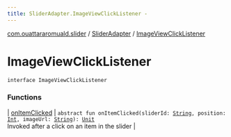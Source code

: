 ```yaml
---
title: SliderAdapter.ImageViewClickListener - 
---
```


[com.ouattararomuald.slider](../../index.html) / [SliderAdapter](../index.html) / [ImageViewClickListener](./index.html)

# ImageViewClickListener

`interface ImageViewClickListener`

### Functions

| [onItemClicked](on-item-clicked.html) | `abstract fun onItemClicked(sliderId: `[`String`](https://kotlinlang.org/api/latest/jvm/stdlib/kotlin/-string/index.html)`, position: `[`Int`](https://kotlinlang.org/api/latest/jvm/stdlib/kotlin/-int/index.html)`, imageUrl: `[`String`](https://kotlinlang.org/api/latest/jvm/stdlib/kotlin/-string/index.html)`): `[`Unit`](https://kotlinlang.org/api/latest/jvm/stdlib/kotlin/-unit/index.html)<br>Invoked after a click on an item in the slider |

